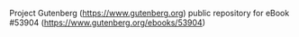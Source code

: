 Project Gutenberg (https://www.gutenberg.org) public repository for
eBook #53904 (https://www.gutenberg.org/ebooks/53904)
